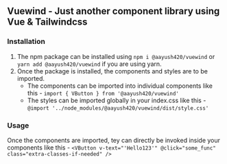 ## Vuewind - Just another component library using Vue & Tailwindcss

### Installation
1. The npm package can be installed using `npm i @aayush420/vuewind` or `yarn add @aayush420/vuewind` if you are using yarn.
2. Once the package is installed, the components and styles are to be imported. 
    - The components can be imported into individual components like this -
    `import { VButton } from '@aayush420/vuewind'`
    - The styles can be imported globally in your index.css like this - 
    `@import '../node_modules/@aayush420/vuewind/dist/style.css'`

### Usage
Once the components are imported, tey can directly be invoked inside your components like this -
`<VButton v-text="'Hello123'" @click="some_func" class="extra-classes-if-needed" />`
